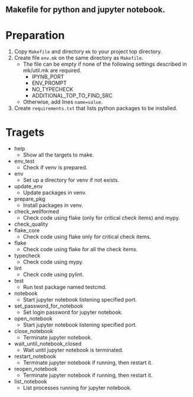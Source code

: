 Makefile for python and jupyter notebook.
----
# Preparation
1. Copy `Makefile` and directory `mk` to your project top directory.
1. Create file `env.mk` on the same directory as `Makefile`.
    - The file can be empty if none of the following settings described in mk/util.mk are required.
        - IPYNB_PORT
        - ENV_PROMPT
        - NO_TYPECHECK
        - ADDITIONAL_TOP_TO_FIND_SRC
    - Otherwise, add lines `name=value`.
1. Create `requirements.txt` that lists python packages to be installed.

# Tragets
- help
    - Show all the targets to make.
- env_test
    - Check if venv is prepared.
- env
    - Set up a directory for venv if not exists.
- update_env
    - Update packages in venv.
- prepare_pkg
    - Install packages in venv.
- check_wellformed
    - Check code using flake (only for critical check items) and mypy.
- check_quality
- flake_core
    - Check code using flake only for critical check items.
- flake
    - Check code using flake for all the check items.
- typecheck
    - Check code using mypy.
- lint
    - Check code using pylint.
- test
    - Run test package named testcmd.
- notebook
    - Start jupyter notebook listening specified port.
- set_password_for_notebook
    - Set login password for jupyter notebook.
- open_notebook
    - Start jupyter notebook listening specified port.
- close_notebook
    - Terminate jupyter notebook.
- wait_until_notebook_closed
    - Wait until jupyter notebook is terminated.
- restart_notebook
    - Terminate jupyter notebook if running, then restart it.
- reopen_notebook
    - Terminate jupyter notebook if running, then restart it.
- list_notebook
    - List processes running for jupyter notebook.
